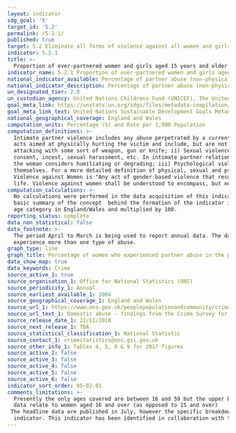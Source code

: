 ```yaml
---
layout: indicator
sdg_goal: '5'
target_id: '5.2'
permalink: /5-2-1/
published: true
target: 5.2 Eliminate all forms of violence against all women and girls in the public and private spheres, including trafficking and sexual and other types of exploitation
indicator: 5.2.1
title: >-
  Proportion of ever-partnered women and girls aged 15 years and older subjected to physical, sexual or psychological violence by a current or former intimate partner in the previous 12 months, by form of violence and by age
indicator_name: 5.2.1 Proportion of ever-partnered women and girls aged 15 years and older subjected to physical, sexual or psychological violence by a current or former intimate partner in the previous 12 months, by form of violence and by age
national_indicator_available: Percentage of partner abuse (non-physical abuse, threats, force, sexual assault or stalking) in the previous twelve months among women, aged 16 to 59.
national_indicator_description: Percentage of partner abuse (non-physical abuse, threats, force, sexual assault or stalking) in the previous twelve months among women aged 16 to 59.
un_designated_tier: 2.0
un_custodian_agency: United Nations Childrens Fund (UNICEF), The United Nations Entity for Gender Equality and the Empowerment of Women (UN Women), United Nations Population Fund (UNFPA), World Health Organization (WHO), United Nations Office on Drugs and Crime (UNODC)  
goal_meta_link: https://unstats.un.org/sdgs/files/metadata-compilation/Metadata-Goal-5.pdf
goal_meta_link_text: United Nations Sustainable Development Goals Metadata (PDF 518 KB)
national_geographical_coverage: England and Wales
computation_units: Percentage (%) and Rate per 1,000 Population
computation_definitions: >-
  Intimate partner violence includes any abuse perpetrated by a current or former partner within the context of marriage, cohabitation or any other formal or informal union. The different forms of violence included in the indicator are defined as follows - i) Physical violence consists of
  acts aimed at physically hurting the victim and include, but are not limited to, pushing, grabbing, twisting the arm, pulling the hair, slapping, kicking, biting or hitting with the fist or object, trying to strangle or suffocate, burning or scalding on purpose, or threatening or
  attacking with some sort of weapon, gun or knife; ii) Sexual violence is defined as any sort of harmful or unwanted sexual behaviour that is imposed on someone. It includes acts of abusive sexual contact, forced engagement in sexual acts, attempted or completed sexual acts without
  consent, incest, sexual harassment, etc. In intimate partner relationships, experiencing sexual violence is commonly defined as being forced to have sexual intercourse, having sexual intercourse out of fear for what the partner might do, and/or being forced to so something sexual that
  the woman considers humiliating or degrading; iii) Psychological violence includes a range of behaviours that encompass acts of emotional abuse and controlling behaviour. These often coexist with acts of physical and sexual violence by intimate partners and are acts of violence in
  themselves. For a more detailed definition of physical, sexual and psychological violence against women see Guidelines for Producing Statistics on Violence against Women- Statistical Surveys (UN, 2014). According to the UN Declaration on the Elimination of Violence against Women (1993),
  Violence against Women is "Any act of gender-based violence that results in, or is likely to result in, physical, sexual or psychological harm or suffering to women, including threats of such acts, coercion or arbitrary deprivation of liberty, whether occurring in public or in private
  life. Violence against women shall be understood to encompass, but not be limited to, the following - Physical, sexual and psychological violence occurring in the family […]”. See here for full definition - http://www.un.org/documents/ga/res/48/a48r104.htm.
computation_calculations: >-
  No calculations were performed in the data acquisition of this indicator as appropriate data was readily available in the final format specified by this indicator. For insight into the details of potential calculations please refer to the original source metadata or source contact. A
  basic summary of the concept  behind the formation of the indicator is as follows -  Taking the total number of women aged 16 to 59 in England and Wales who experienced any abuse by a partner or ex-partner in the past 12 months and divided this by the total number of women with the same
  age category in England/Wales and multiplied by 100.
reporting_status: complete
data_non_statistical: false
data_footnote: >-
  The period April to March is being used to report annual data. The date on the X axis is the year at the start of the period. The sum of the overarching domestic abuse categories are not the sum of the sub-categories, as some victims may be included in multiple categories as they can
  experience more than one type of abuse.
graph_type: line
graph_title: Percentage of women who experienced partner abuse in the previous 12 months
data_show_map: true
data_keywords: Crime
source_active_1: true
source_organisation_1: Office for National Statistics (ONS)
source_periodicity_1: Annual  
source_earliest_available_1: 2004
source_geographical_coverage_1: England and Wales
source_url_1: https://www.ons.gov.uk/peoplepopulationandcommunity/crimeandjustice/datasets/domesticabusefindingsfromthecrimesurveyforenglandandwalesappendixtables
source_url_text_1: Domestic abuse - findings from the Crime Survey for England and Wales - Appendix tables
source_release_date_1: 22/11/2018
source_next_release_1: TBA
source_statistical_classification_1: National Statistic
source_contact_1: crimestatistics@ons.gsi.gov.uk
source_other_info_1: Tables 4, 5, 8 & 9 for 2017 figures
source_active_2: false
source_active_3: false
source_active_4: false
source_active_5: false
source_active_6: false
indicator_sort_order: 05-02-01
comments_limitations: >-
  Presently the only ages covered are between 16 and 59 but the upper bound of this is likely to increase over time. The original figures refer to data that runs from April of that year to March the following year. For example 2015 data date range is from April 2015 to March 2016. These
  data relate to women aged 16 and over (as opposed to 15 and over)
 The headline data are published in July, however the specific breakdowns (disaggregations, i.e. age, etc) are published in February. Coverage is limited to England and Wales. Data follows the UN specification for this
  indicator. This indicator has been identified in collaboration with topic experts.
---
```

